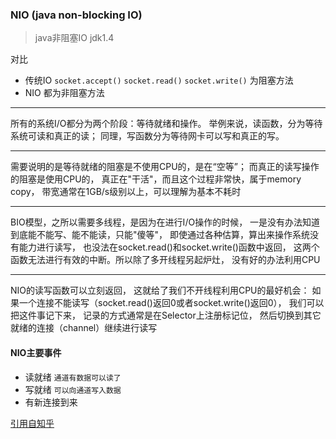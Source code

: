 ### NIO (java non-blocking IO) 
> java非阻塞IO jdk1.4

对比

- 传统IO `socket.accept()` `socket.read()` `socket.write()` 为阻塞方法
- NIO 都为非阻塞方法

---

所有的系统I/O都分为两个阶段：等待就绪和操作。
举例来说，读函数，分为等待系统可读和真正的读；
同理，写函数分为等待网卡可以写和真正的写。

---

需要说明的是等待就绪的阻塞是不使用CPU的，是在“空等”；
而真正的读写操作的阻塞是使用CPU的，
真正在"干活"，而且这个过程非常快，属于memory copy，
带宽通常在1GB/s级别以上，可以理解为基本不耗时

---

BIO模型，之所以需要多线程，是因为在进行I/O操作的时候，
一是没有办法知道到底能不能写、能不能读，只能"傻等"，
即使通过各种估算，算出来操作系统没有能力进行读写，
也没法在socket.read()和socket.write()函数中返回，
这两个函数无法进行有效的中断。所以除了多开线程另起炉灶，
没有好的办法利用CPU

---

NIO的读写函数可以立刻返回，
这就给了我们不开线程利用CPU的最好机会：
如果一个连接不能读写（socket.read()返回0或者socket.write()返回0），
我们可以把这件事记下来，
记录的方式通常是在Selector上注册标记位，
然后切换到其它就绪的连接（channel）继续进行读写

#### NIO主要事件

- 读就绪 `通道有数据可以读了`
- 写就绪 `可以向通道写入数据`
- 有新连接到来 


[引用自知乎](https://zhuanlan.zhihu.com/p/23488863)